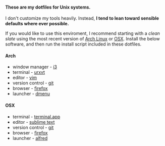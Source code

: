 #### These are my dotfiles for Unix systems.

I don't customize my tools heavily. Instead, **I tend to lean toward sensible defaults where ever possible.**

If you would like to use this enviroment, I recommend starting with a _clean slate_ using the most recent version of [Arch Linux](https://www.archlinux.org) or [OSX](http://www.apple.com/osx/). Install the below software, and then run the install script included in these dotfiles.

#### Arch

- window manager - [i3](http://i3wm.org/)
- terminal - [urxvt](http://software.schmorp.de/pkg/rxvt-unicode.html)
- editor - [vim](http://www.vim.org/)
- version control - [git](http://git-scm.com/)
- browser - [firefox](http://www.mozilla.org/en-US/firefox/new/)
- launcher - [dmenu](http://tools.suckless.org/dmenu/)

#### OSX

- terminal - [terminal.app](http://www.apple.com/osx/apps/all.html#terminal)
- editor - [sublime text](http://www.sublimetext.com/)
- version control - [git](http://git-scm.com/)
- browser - [firefox](http://www.mozilla.org/en-US/firefox/new/)
- launcher - [alfred](http://www.alfredapp.com/)
